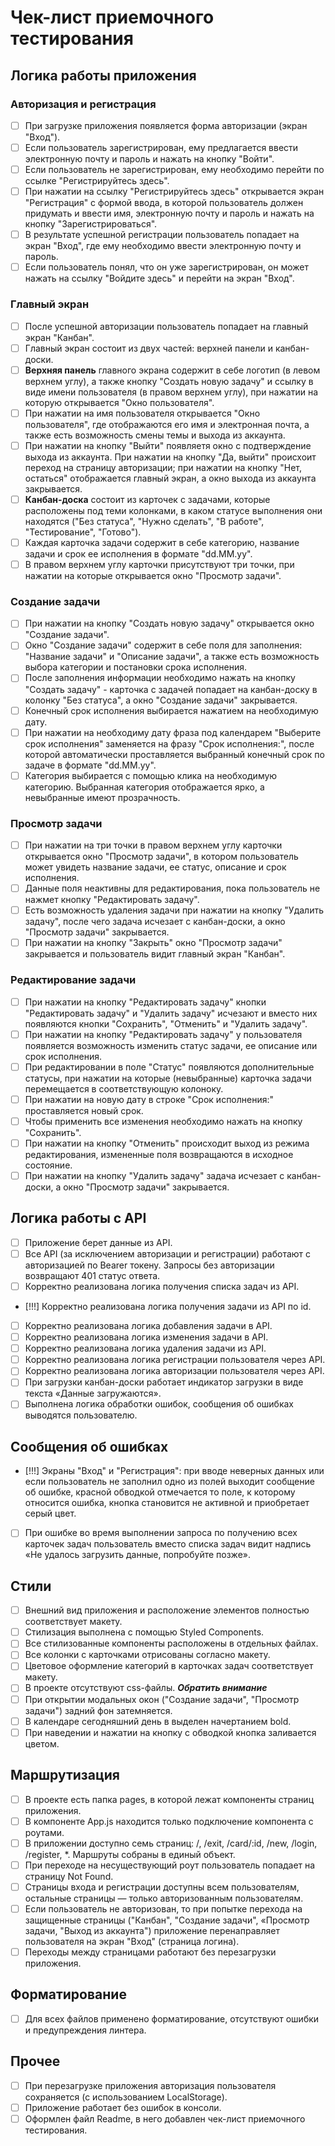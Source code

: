 # Чек-лист приемочного тестирования

## Логика работы приложения

### Авторизация и регистрация

- [ ] При загрузке приложения появляется форма авторизации (экран "Вход").
- [ ] Если пользователь зарегистрирован, ему предлагается ввести электронную почту и пароль и нажать на кнопку "Войти".
- [ ] Если пользователь не зарегистрирован, ему необходимо перейти по ссылке "Регистрируйтесь здесь".
- [ ] При нажатии на ссылку "Регистрируйтесь здесь" открывается экран "Регистрация" с формой ввода, в которой пользователь должен придумать и ввести имя, электронную почту и пароль и нажать на кнопку "Зарегистрироваться".
- [ ] В результате успешной регистрации пользователь попадает на экран "Вход", где ему необходимо ввести электронную почту и пароль.
- [ ] Если пользователь понял, что он уже зарегистрирован, он может нажать на ссылку "Войдите здесь" и перейти на экран "Вход".

### Главный экран

- [ ] После успешной авторизации пользователь попадает на главный экран "Канбан".
- [ ] Главный экран состоит из двух частей: верхней панели и канбан-доски.
- [ ] **Верхняя панель** главного экрана содержит в себе логотип (в левом верхнем углу), а также кнопку "Создать новую задачу" и ссылку в виде имени пользователя (в правом верхнем углу), при нажатии на которую открывается "Окно пользователя".
- [ ] При нажатии на имя пользователя открывается "Окно пользователя", где отображаются его имя и электронная почта, а также есть возможность смены темы и выхода из аккаунта.
- [ ] При нажатии на кнопку "Выйти" появляетя окно с подтверждение выхода из аккаунта. При нажатии на кнопку "Да, выйти" происхоит переход на страницу авторизации; при нажатии на кнопку "Нет, остаться" отображается главный экран, а окно выхода из аккаунта закрывается.
- [ ] **Канбан-доска** состоит из карточек с задачами, которые расположены под теми колонками, в каком статусе выполнения они находятся ("Без статуса", "Нужно сделать", "В работе", "Тестирование", "Готово").
- [ ] Каждая карточка задачи содержит в себе категорию, название задачи и срок ее исполнения в формате "dd.MM.yy".
- [ ] В правом верхнем углу карточки присутствуют три точки, при нажатии на которые открывается окно "Просмотр задачи".

### Создание задачи

- [ ] При нажатии на кнопку "Создать новую задачу" открывается окно "Создание задачи".
- [ ] Окно "Создание задачи" содержит в себе поля для заполнения: "Название задачи" и "Описание задачи", а также есть возможность выбора категории и постановки срока исполнения.
- [ ] После заполнения информации необходимо нажать на кнопку "Создать задачу" - карточка с задачей попадает на канбан-доску в колонку "Без статуса", а окно "Создание задачи" закрывается.
- [ ] Конечный срок исполнения выбирается нажатием на необходимую дату.
- [ ] При нажатии на необходиму дату фраза под календарем "Выберите срок исполнения" заменяется на фразу "Срок исполнения:", после которой автоматически проставляется выбранный конечный срок по задаче в формате "dd.MM.yy".
- [ ] Категория выбирается с помощью клика на необходимую категорию. Выбранная категория отображается ярко, а невыбранные имеют прозрачность.

### Просмотр задачи

- [ ] При нажатии на три точки в правом верхнем углу карточки открывается окно "Просмотр задачи", в котором пользователь может увидеть название задачи, ее статус, описание и срок исполнения.
- [ ] Данные поля неактивны для редактирования, пока пользователь не нажмет кнопку "Редактировать задачу".
- [ ] Есть возможность удаления задачи при нажатии на кнопку "Удалить задачу", после чего задача исчезает с канбан-доски, а окно "Просмотр задачи" закрывается.
- [ ] При нажатии на кнопку "Закрыть" окно "Просмотр задачи" закрывается и пользователь видит главный экран "Канбан".

### Редактирование задачи

- [ ] При нажатии на кнопку "Редактировать задачу" кнопки "Редактировать задачу" и "Удалить задачу" исчезают и вместо них появляются кнопки "Сохранить", "Отменить" и "Удалить задачу".
- [ ] При нажатии на кнопку "Редактировать задачу" у пользователя появляется возможность изменить статус задачи, ее описание или срок исполнения.
- [ ] При редактировании в поле "Статус" появляются дополнительные статусы, при нажатии на которые (невыбранные) карточка задачи перемещается в соответствующую колоноку.
- [ ] При нажатии на новую дату в строке "Срок исполнения:" проставляется новый срок.
- [ ] Чтобы применить все изменения необходимо нажать на кнопку "Сохранить".
- [ ] При нажатии на кнопку "Отменить" происходит выход из режима редактирования, измененные поля возвращаются в исходное состояние.
- [ ] При нажатии на кнопку "Удалить задачу" задача исчезает с канбан-доски, а окно "Просмотр задачи" закрывается.

## Логика работы с API
- [ ] Приложение берет данные из API.
- [ ] Все API (за исключением авторизации и регистрации) работают с авторизацией по Bearer токену. Запросы без авторизации возвращают 401 статус ответа.
- [ ] Корректно реализована логика получения списка задач из API. 
- [!!!] Корректно реализована логика получения задачи из API по id. 
- [ ] Корректно реализована логика добавления задачи в API. 
- [ ] Корректно реализована логика изменения задачи в API. 
- [ ] Корректно реализована логика удаления задачи из API. 
- [ ] Корректно реализована логика регистрации пользователя через API. 
- [ ] Корректно реализована логика авторизации пользователя через API. 
- [ ] При загрузки канбан-доски работает индикатор загрузки в виде текста «Данные загружаются».
- [ ] Выполнена логика обработки ошибок, сообщения об ошибках выводятся пользователю.

## Сообщения об ошибках

- [!!!] Экраны "Вход" и "Регистрация": при вводе неверных данных или если пользователь не заполнил одно из полей выходит сообщение об ошибке, красной обводкой отмечается то поле, к которому относится ошибка, кнопка становится не активной и приобретает серый цвет.
- [ ] При ошибке во время выполнении запроса по получению всех карточек задач пользователь вместо списка задач видит надпись «Не удалось загрузить данные, попробуйте позже».

## Стили

- [ ] Внешний вид приложения и расположение элементов полностью соответствует макету. 
- [ ] Стилизация выполнена с помощью Styled Components. 
- [ ] Все стилизованные компоненты расположены в отдельных файлах.
- [ ] Все колонки с карточками отрисованы согласно макету.
- [ ] Цветовое оформление категорий в карточках задач соответствует макету.
- [ ] В проекте отсутствуют css-файлы.
***Обратить внимание***
- [ ] При открытии модальных окон ("Создание задачи", "Просмотр задачи") задний фон затемняется.
- [ ] В календаре сегодняшний день в выделен начертанием bold.
- [ ] При наведении и нажатии на кнопку с обводкой кнопка заливается цветом.

## Маршрутизация

- [ ] В проекте есть папка pages, в которой лежат компоненты страниц приложения.
- [ ] В компоненте App.js находится только подключение компонента с роутами.
- [ ] В приложении доступно семь страниц: /, /exit, /card/:id, /new, /login, /register, *. Маршруты собраны в единый объект.
- [ ] При переходе на несуществующий роут пользователь попадает на страницу Not Found.
- [ ] Страницы входа и регистрации доступны всем пользователям, остальные страницы — только авторизованным пользователям.
- [ ] Если пользователь не авторизован, то при попытке перехода на защищенные страницы ("Канбан", "Создание задачи", «Просмотр задачи, "Выход из аккаунта") приложение перенаправляет пользователя на экран "Вход" (страница логина).
- [ ] Переходы между страницами работают без перезагрузки приложения.

## Форматирование

- [ ] Для всех файлов применено форматирование, отсутствуют ошибки и предупреждения линтера.

## Прочее

- [ ] При перезагрузке приложения авторизация пользователя сохраняется (с использованием LocalStorage).
- [ ] Приложение работает без ошибок в консоли.
- [ ] Оформлен файл Readme, в него добавлен чек-лист приемочного тестирования.
